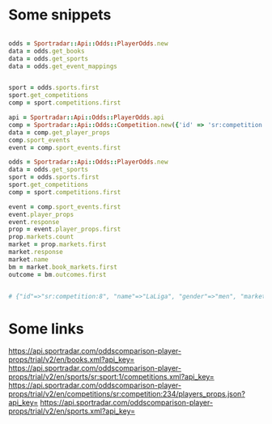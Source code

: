 # Some snippets

```ruby

odds = Sportradar::Api::Odds::PlayerOdds.new
data = odds.get_books
data = odds.get_sports
data = odds.get_event_mappings


sport = odds.sports.first
sport.get_competitions
comp = sport.competitions.first

api = Sportradar::Api::Odds::PlayerOdds.api
comp = Sportradar::Api::Odds::Competition.new({'id' => 'sr:competition:234'}, api: api)
data = comp.get_player_props
comp.sport_events
event = comp.sport_events.first

odds = Sportradar::Api::Odds::PlayerOdds.new
data = odds.get_sports
sport = odds.sports.first
sport.get_competitions
comp = sport.competitions.first

event = comp.sport_events.first
event.player_props
event.response
prop = event.player_props.first
prop.markets.count
market = prop.markets.first
market.response
market.name
bm = market.book_markets.first
outcome = bm.outcomes.first


# {"id"=>"sr:competition:8", "name"=>"LaLiga", "gender"=>"men", "markets"=>true, "futures"=>false, "player_props"=>true, "category"=>{"id"=>"sr:category:32", "name"=>"Spain", "country_code"=>"ESP"}},


```

# Some links

https://api.sportradar.com/oddscomparison-player-props/trial/v2/en/books.xml?api_key=
https://api.sportradar.com/oddscomparison-player-props/trial/v2/en/sports/sr:sport:1/competitions.xml?api_key=
https://api.sportradar.com/oddscomparison-player-props/trial/v2/en/competitions/sr:competition:234/players_props.json?api_key=
https://api.sportradar.com/oddscomparison-player-props/trial/v2/en/sports.xml?api_key=
